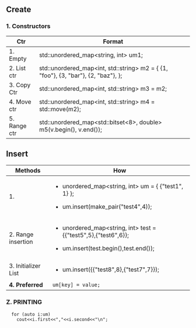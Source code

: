 ## Create
### 1. Constructors

|Ctr|Format|
|---|---|
|1. Empty| std::unordered_map<string, int> um1; |
|2. List ctr|std::unordered_map<int, std::string> m2 = { {1, "foo"}, {3, "bar"}, {2, "baz"}, }; |
|3. Copy Ctr|std::unordered_map<int, std::string> m3 = m2; |
|4. Move ctr|std::unordered_map<int, std::string> m4 = std::move(m2);|
|5. Range ctr| std::unordered_map<std::bitset<8>, double> m5(v.begin(), v.end()); |

## Insert

|Methods|How|
|---|---|
|1.|<ul><li>unordered_map<string, int> um = { {"test1", 1} };</li></ul>  <ul><li>um.insert(make_pair("test4",4));</li></ul>|
|2. Range insertion | <ul><li>unordered_map<string, int> test = {{"test5",5},{"test6",6}};</li></ul>  <ul><li>um.insert(test.begin(),test.end());</li></ul>|
|3. Initializer List|<ul><li>um.insert({{"test8",8},{"test7",7}});|
|**4. Preferred**| ```um[key] = value;```|

### Z. PRINTING
```
  for (auto i:um)
    cout<<i.first<<","<<i.second<<"\n";
```
